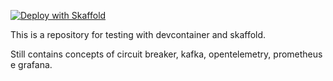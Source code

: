 [![Deploy with Skaffold](https://github.com/marlonfaraujo/email_provider/actions/workflows/main.yml/badge.svg)](https://github.com/marlonfaraujo/email_provider/actions/workflows/main.yml)

This is a repository for testing with devcontainer and skaffold.

Still contains concepts of circuit breaker, kafka, opentelemetry, prometheus e grafana.
